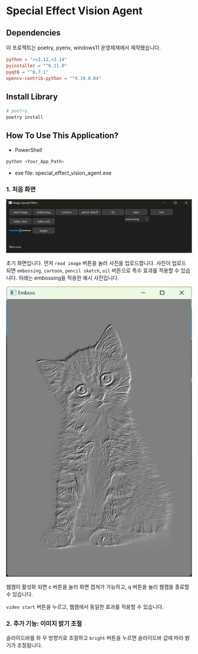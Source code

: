 # Special Effect Vision Agent

## Dependencies

이 프로젝트는 poetry, pyenv, windows11 운영체제에서 제작됐습니다.

```toml
python = ">=3.11,<3.14"
pyinstaller = "^6.11.0"
pyqt6 = "^6.7.1"
opencv-contrib-python = "^4.10.0.84"
```

## Install Library

```PowerShell
# poetry
poetry install
```

## How To Use This Application?

* PowerShell
```PowerShell
python <Your_App_Path>
```

* exe file: special_effect_vision_agent.exe

### 1. 처음 화면

![alt text](img/initial_screen.png)

초기 화면입니다. 먼저 `read image` 버튼을 눌러 사진을 업로드합니다. 사진이 업로드 되면 `embossing`, `cartoon`, `pencil sketch`, `oil` 버튼으로 특수 효과를 적용할 수 있습니다. 아래는 embossing을 적용한 예시 사진입니다.

![exam](img/result.png)

웹캠이 활성화 되면 c 버튼을 눌러 화면 캡쳐가 가능하고, q 버튼을 눌러 웹캠을 종료할 수 있습니다.

`video start` 버튼을 누르고, 웹캠에서 동일한 효과를 적용할 수 있습니다.

### 2. 추가 기능: 이미지 밝기 조절

슬라이드바를 좌 우 방향키로 조절하고 `bright` 버튼을 누르면 슬라이드바 값에 따라 밝기가 조절됩니다.